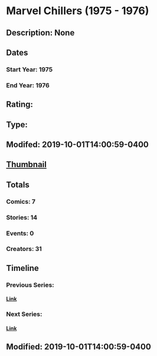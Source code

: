 # Marvel Chillers (1975 - 1976)
## Description: None
## Dates
### Start Year: 1975
### End Year: 1976
## Rating: 
## Type: 
## Modifed: 2019-10-01T14:00:59-0400
## [Thumbnail](http://i.annihil.us/u/prod/marvel/i/mg/7/60/5d8e7155949dc.jpg)
## Totals
### Comics: 7
### Stories: 14
### Events: 0
### Creators: 31
## Timeline
### Previous Series: 
#### [Link]()
### Next Series: 
#### [Link]()
## Modified: 2019-10-01T14:00:59-0400